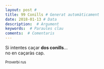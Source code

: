 ```yaml
---
layout: post #
title: 99 Conills # Generat automàticament
date: 2018-01-13 # Data
description:  # Argument
keywords:  # Paraules clau
coments:  # Comentaris
---
```


Si intentes caçar **dos conills**... <br />
no en caçaràs cap. <br />

<small>Proverbi rus</small>
